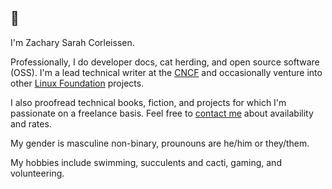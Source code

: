 ## :wave:

I'm Zachary Sarah Corleissen.

Professionally, I do developer docs, cat herding, and open source software (OSS). I'm a lead technical writer at the [CNCF] and occasionally venture into other [Linux Foundation] projects. 

I also proofread technical books, fiction, and projects for which I'm passionate on a freelance basis. Feel free to [contact me](mailto:zach@corleissen.com) about availability and rates.

My gender is masculine non-binary, prounouns are he/him or they/them.

[CNCF]: https://cncf.io "CNCF"
[Linux Foundation]: https://linuxfoundation.org "Linux Foundation"

My hobbies include swimming, succulents and cacti, gaming, and volunteering.
